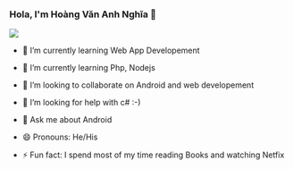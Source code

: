 ### Hola, I'm Hoàng Văn Anh Nghĩa 👋
![](https://komarev.com/ghpvc/?username=sasuchi99&color=red)

- 🔭 I’m currently learning Web App Developement

- 🌱 I’m currently learning Php, Nodejs

- 👯 I’m looking to collaborate on Android and web developement

- 🤔 I’m looking for help with c# :-)

- 💬 Ask me about Android

- 😄 Pronouns: He/His


- ⚡ Fun fact: I spend most of my time reading Books and watching Netfix
